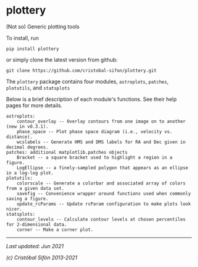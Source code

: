 # plottery
(Not so) Generic plotting tools

To install, run

    pip install plottery

or simply clone the latest version from github:

    git clone https://github.com/cristobal-sifon/plottery.git

The `plottery` package contains four modules, `astroplots`, `patches`, 
`plotutils`, and `statsplots`

Below is a brief description of each module's functions. See their help pages for more details.

    astroplots:
        contour_overlay -- Overlay contours from one image on to another (new in v0.3.1).
        phase_space -- Plot phase space diagram (i.e., velocity vs. distance).
        wcslabels -- Generate HMS and DMS labels for RA and Dec given in decimal degrees.
    patches: additional matplotlib.patches objects
        Bracket -- a square bracket used to highlight a region in a figure.
        LogEllipse -- a finely-sampled polygon that appears as an ellipse in a log-log plot.
    plotutils:
        colorscale -- Generate a colorbar and associated array of colors from a given data set.
        savefig -- Convenience wrapper around functions used when commonly saving a figure.
        update_rcParams -- Update rcParam configuration to make plots look nicer.
    statsplots:
        contour_levels -- Calculate contour levels at chosen percentiles for 2-dimensional data.
        corner -- Make a corner plot.

---
*Last updated: Jun 2021*

*(c) Cristóbal Sifón 2013-2021*
